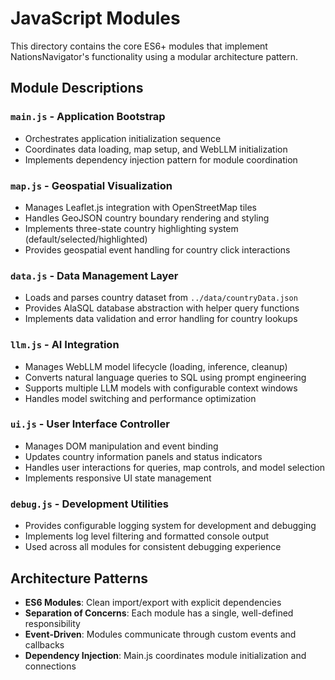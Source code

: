 # JavaScript Modules

This directory contains the core ES6+ modules that implement NationsNavigator's functionality using a modular architecture pattern.

## Module Descriptions

### `main.js` - Application Bootstrap
- Orchestrates application initialization sequence
- Coordinates data loading, map setup, and WebLLM initialization
- Implements dependency injection pattern for module coordination

### `map.js` - Geospatial Visualization  
- Manages Leaflet.js integration with OpenStreetMap tiles
- Handles GeoJSON country boundary rendering and styling
- Implements three-state country highlighting system (default/selected/highlighted)
- Provides geospatial event handling for country click interactions

### `data.js` - Data Management Layer
- Loads and parses country dataset from `../data/countryData.json`
- Provides AlaSQL database abstraction with helper query functions
- Implements data validation and error handling for country lookups

### `llm.js` - AI Integration
- Manages WebLLM model lifecycle (loading, inference, cleanup)
- Converts natural language queries to SQL using prompt engineering
- Supports multiple LLM models with configurable context windows
- Handles model switching and performance optimization

### `ui.js` - User Interface Controller
- Manages DOM manipulation and event binding
- Updates country information panels and status indicators
- Handles user interactions for queries, map controls, and model selection
- Implements responsive UI state management

### `debug.js` - Development Utilities
- Provides configurable logging system for development and debugging
- Implements log level filtering and formatted console output
- Used across all modules for consistent debugging experience

## Architecture Patterns

- **ES6 Modules**: Clean import/export with explicit dependencies
- **Separation of Concerns**: Each module has a single, well-defined responsibility  
- **Event-Driven**: Modules communicate through custom events and callbacks
- **Dependency Injection**: Main.js coordinates module initialization and connections

